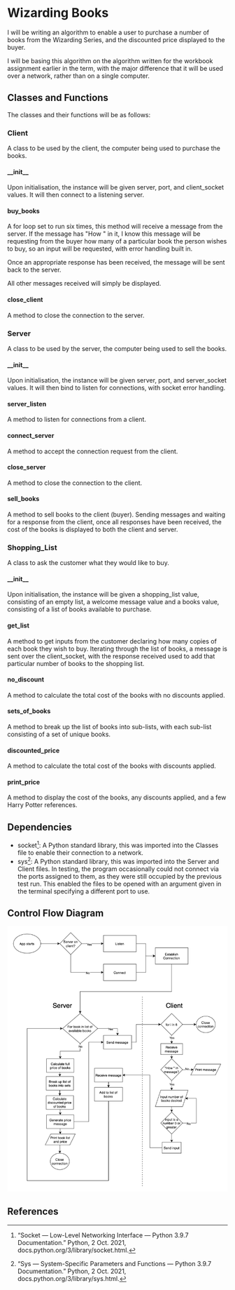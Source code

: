 # Wizarding Books

I will be writing an algorithm to enable a user to purchase a number of books from the Wizarding Series, and the discounted price displayed to the buyer.

I will be basing this algorithm on the algorithm written for the workbook assignment earlier in the term, with the major difference that it will be used over a network, rather than on a single computer.

## Classes and Functions

The classes and their functions will be as follows:

### Client
A class to be used by the client, the computer being used to purchase the books.

#### \_\_init__
Upon initialisation, the instance will be given server, port, and client_socket values. It will then connect to a listening server.

#### buy_books
A for loop set to run six times, this method will receive a message from the server. If the message has "How " in it, I know this message will be requesting from the buyer how many of a particular book the person wishes to buy, so an input will be requested, with error handling built in.

Once an appropriate response has been received, the message will be sent back to the server.

All other messages received will simply be displayed.

#### close_client
A method to close the connection to the server.

### Server
A class to be used by the server, the computer being used to sell the books.

#### \_\_init__
Upon initialisation, the instance will be given server, port, and server_socket values. It will then bind to listen for connections, with socket error handling.

#### server_listen
A method to listen for connections from a client.

#### connect_server
A method to accept the connection request from the client.

#### close_server
A method to close the connection to the client.

#### sell_books
A method to sell books to the client (buyer). Sending messages and waiting for a response from the client, once all responses have been received, the cost of the books is displayed to both the client and server.

### Shopping_List
A class to ask the customer what they would like to buy.

#### \_\_init__
Upon initialisation, the instance will be given a shopping_list value, consisting of an empty list, a welcome message value and a books value, consisting of a list of books available to purchase.

#### get_list
A method to get inputs from the customer declaring how many copies of each book they wish to buy. Iterating through the list of books, a message is sent over the client_socket, with the response received used to add that particular number of books to the shopping list.

#### no_discount
A method to calculate the total cost of the books with no discounts applied.

#### sets_of_books
A method to break up the list of books into sub-lists, with each sub-list consisting of a set of unique books.

#### discounted_price
A method to calculate the total cost of the books with discounts applied.

#### print_price
A method to display the cost of the books, any discounts applied, and a few Harry Potter references.

## Dependencies
* socket[^1]: A Python standard library, this was imported into the Classes file to enable their connection to a network.
* sys[^2]: A Python standard library, this was imported into the Server and Client files. In testing, the program occasionally could not connect via the ports assigned to them, as they were still occupied by the previous test run. This enabled the files to be opened with an argument given in the terminal specifying a different port to use.

## Control Flow Diagram

![Control Flow Diagram](control_flow.png)

## References

[^1]: “Socket — Low-Level Networking Interface — Python 3.9.7 Documentation.” Python, 2 Oct. 2021, docs.python.org/3/library/socket.html.

[^2]: “Sys — System-Specific Parameters and Functions — Python 3.9.7 Documentation.” Python, 2 Oct. 2021, docs.python.org/3/library/sys.html.

<!-- 
Original assignment:

Once upon a time there was a series of 5 books about a young wizard. Children all over the world think they are fantastic!

To increase sales, the publisher created a pricing model to take advantage of the wizard's extreme popularity.

The pricing model has the following rules:

* a single copy of any of the five books costs 8 EUR
* a 5% discount is applied if two different books from the series are purchased
* a 10% discount is applied if three different books from the series are purchased
* a 20% discount is applied if four different books from the series are purchased
* a 25% discount is applied if all five books from the series are purchased
* if the customer purchases two copies of one book, the second copy will cost 8 EUR and will not have any discount applied unless there are more duplicated of another book that could have a discount applied as part of a second set of books.

Wizard Fever is sweeping the country and parents of children everywhere are queuing up with shopping baskets overflowing with the wizard books.

A simple case of this would be:

customerShoppingCart([book1, book2, book3]) => $21.60

A more complex case using the pricing model is:

customerShoppingCart([book1, book2, book3, book4, book5, book1, book3, book5]) => $51.60

**Develop an algorithm to calculate the total price of any possible combination of purchases which provides a discount according to the pricing model above. -->
